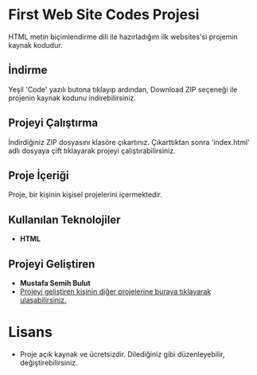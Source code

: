 # First Web Site Codes Projesi
HTML metin biçimlendirme dili ile hazırladığım ilk websites'si projemin kaynak kodudur.

## İndirme
Yeşil 'Code' yazılı butona tıklayıp ardından, Download ZIP seçeneği ile projenin kaynak kodunu indirebilirsiniz.

## Projeyi Çalıştırma
İndirdiğiniz ZIP dosyasını klasöre çıkartınız. Çıkarttıktan sonra 'index.html' adlı dosyaya çift tıklayarak projeyi çalıştırabilirsiniz.

## Proje İçeriği
Proje, bir kişinin kişisel projelerini içermektedir.


## Kullanılan Teknolojiler

- **HTML**



## Projeyi Geliştiren

- **Mustafa Semih Bulut** 
- [Projeyi geliştiren kişinin diğer projelerine buraya tıklayarak ulaşabilirsiniz.](https://github.com/msemihbulut?tab=repositories)


# Lisans

- Proje açık kaynak ve ücretsizdir. Dilediğiniz gibi düzenleyebilir, değiştirebilirsiniz.
	
